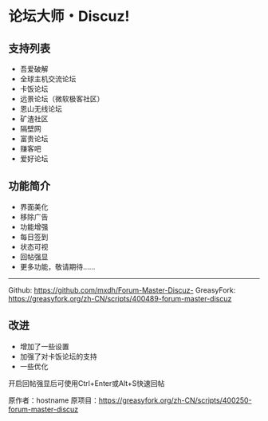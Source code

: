 # 论坛大师・Discuz!
## 支持列表
- 吾爱破解
- 全球主机交流论坛
- 卡饭论坛
- 远景论坛（微软极客社区）
- 恩山无线论坛
- 矿渣社区
- 隔壁网
- 富贵论坛
- 赚客吧
- 爱好论坛

## 功能简介
- 界面美化
- 移除广告
- 功能增强
- 每日签到
- 状态可视
- 回帖强显
- 更多功能，敬请期待……

---

Github: https://github.com/mxdh/Forum-Master-Discuz-
GreasyFork: https://greasyfork.org/zh-CN/scripts/400489-forum-master-discuz

## 改进
- 增加了一些设置
- 加强了对卡饭论坛的支持
- 一些优化

开启回帖强显后可使用Ctrl+Enter或Alt+S快速回帖

原作者：hostname
原项目：https://greasyfork.org/zh-CN/scripts/400250-forum-master-discuz

